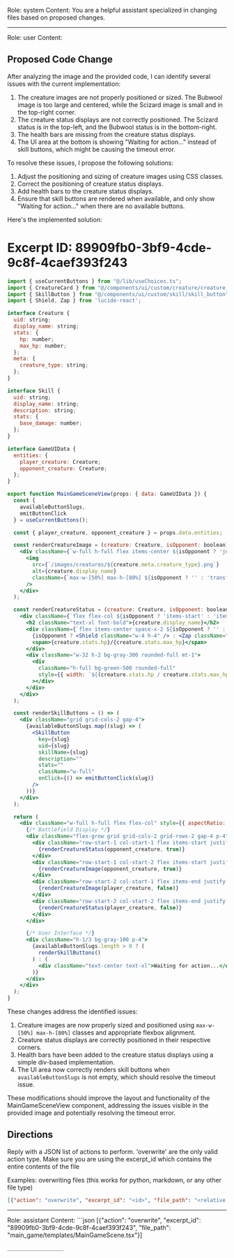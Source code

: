 Role: system
Content: You are a helpful assistant specialized in changing files based on proposed changes.
__________________
Role: user
Content: 
## Proposed Code Change
After analyzing the image and the provided code, I can identify several issues with the current implementation:

1. The creature images are not properly positioned or sized. The Bubwool image is too large and centered, while the Scizard image is small and in the top-right corner.
2. The creature status displays are not correctly positioned. The Scizard status is in the top-left, and the Bubwool status is in the bottom-right.
3. The health bars are missing from the creature status displays.
4. The UI area at the bottom is showing "Waiting for action..." instead of skill buttons, which might be causing the timeout error.

To resolve these issues, I propose the following solutions:

1. Adjust the positioning and sizing of creature images using CSS classes.
2. Correct the positioning of creature status displays.
3. Add health bars to the creature status displays.
4. Ensure that skill buttons are rendered when available, and only show "Waiting for action..." when there are no available buttons.

Here's the implemented solution:

# Excerpt ID: 89909fb0-3bf9-4cde-9c8f-4caef393f243
```jsx main_game/templates/MainGameScene.tsx
import { useCurrentButtons } from "@/lib/useChoices.ts";
import { CreatureCard } from "@/components/ui/custom/creature/creature_card";
import { SkillButton } from "@/components/ui/custom/skill/skill_button";
import { Shield, Zap } from 'lucide-react';

interface Creature {
  uid: string;
  display_name: string;
  stats: {
    hp: number;
    max_hp: number;
  };
  meta: {
    creature_type: string;
  };
}

interface Skill {
  uid: string;
  display_name: string;
  description: string;
  stats: {
    base_damage: number;
  };
}

interface GameUIData {
  entities: {
    player_creature: Creature;
    opponent_creature: Creature;
  };
}

export function MainGameSceneView(props: { data: GameUIData }) {
  const {
    availableButtonSlugs,
    emitButtonClick
  } = useCurrentButtons();

  const { player_creature, opponent_creature } = props.data.entities;

  const renderCreatureImage = (creature: Creature, isOpponent: boolean) => (
    <div className={`w-full h-full flex items-center ${isOpponent ? 'justify-end' : 'justify-start'}`}>
      <img
        src={`/images/creatures/${creature.meta.creature_type}.png`}
        alt={creature.display_name}
        className={`max-w-[50%] max-h-[80%] ${isOpponent ? '' : 'transform scaleX(-1)'}`}
      />
    </div>
  );

  const renderCreatureStatus = (creature: Creature, isOpponent: boolean) => (
    <div className={`flex flex-col ${isOpponent ? 'items-start' : 'items-end'}`}>
      <h2 className="text-xl font-bold">{creature.display_name}</h2>
      <div className={`flex items-center space-x-2 ${isOpponent ? '' : 'flex-row-reverse'}`}>
        {isOpponent ? <Shield className="w-4 h-4" /> : <Zap className="w-4 h-4" />}
        <span>{creature.stats.hp}/{creature.stats.max_hp}</span>
      </div>
      <div className="w-32 h-2 bg-gray-300 rounded-full mt-1">
        <div
          className="h-full bg-green-500 rounded-full"
          style={{ width: `${(creature.stats.hp / creature.stats.max_hp) * 100}%` }}
        ></div>
      </div>
    </div>
  );

  const renderSkillButtons = () => (
    <div className="grid grid-cols-2 gap-4">
      {availableButtonSlugs.map((slug) => (
        <SkillButton
          key={slug}
          uid={slug}
          skillName={slug}
          description=""
          stats=""
          className="w-full"
          onClick={() => emitButtonClick(slug)}
        />
      ))}
    </div>
  );

  return (
    <div className="w-full h-full flex flex-col" style={{ aspectRatio: '16/9' }}>
      {/* Battlefield Display */}
      <div className="flex-grow grid grid-cols-2 grid-rows-2 gap-4 p-4">
        <div className="row-start-1 col-start-1 flex items-start justify-start">
          {renderCreatureStatus(opponent_creature, true)}
        </div>
        <div className="row-start-1 col-start-2 flex items-start justify-end">
          {renderCreatureImage(opponent_creature, true)}
        </div>
        <div className="row-start-2 col-start-1 flex items-end justify-start">
          {renderCreatureImage(player_creature, false)}
        </div>
        <div className="row-start-2 col-start-2 flex items-end justify-end">
          {renderCreatureStatus(player_creature, false)}
        </div>
      </div>

      {/* User Interface */}
      <div className="h-1/3 bg-gray-100 p-4">
        {availableButtonSlugs.length > 0 ? (
          renderSkillButtons()
        ) : (
          <div className="text-center text-xl">Waiting for action...</div>
        )}
      </div>
    </div>
  );
}
```

These changes address the identified issues:

1. Creature images are now properly sized and positioned using `max-w-[50%] max-h-[80%]` classes and appropriate flexbox alignment.
2. Creature status displays are correctly positioned in their respective corners.
3. Health bars have been added to the creature status displays using a simple div-based implementation.
4. The UI area now correctly renders skill buttons when `availableButtonSlugs` is not empty, which should resolve the timeout issue.

These modifications should improve the layout and functionality of the MainGameSceneView component, addressing the issues visible in the provided image and potentially resolving the timeout error.

## Directions
Reply with a JSON list of actions to perform. 'overwrite' are the only valid action type. 
Make sure you are using the excerpt_id which contains the entire contents of the file

Examples:
overwriting files (this works for python, markdown, or any other file type)
```json output_example1
[{"action": "overwrite", "excerpt_id": "<id>", "file_path": "<relative file path>"}]
```

__________________
Role: assistant
Content: ```json
[{"action": "overwrite", "excerpt_id": "89909fb0-3bf9-4cde-9c8f-4caef393f243", "file_path": "main_game/templates/MainGameScene.tsx"}]
```
__________________
